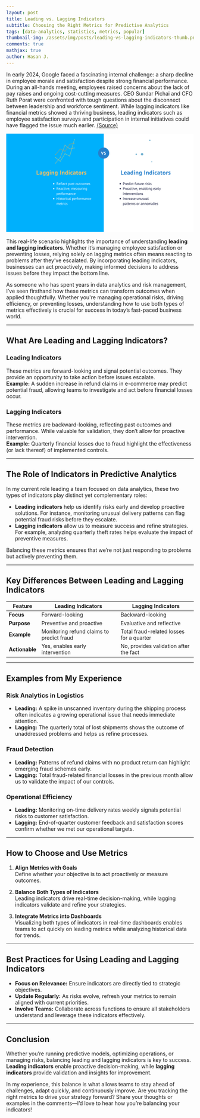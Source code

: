 ```yaml
---
layout: post
title: Leading vs. Lagging Indicators
subtitle: Choosing the Right Metrics for Predictive Analytics
tags: [data-analytics, statistics, metrics, popular]
thumbnail-img: /assets/img/posts/leading-vs-lagging-indicators-thumb.png
comments: true
mathjax: true
author: Hasan J.
---
```

In early 2024, Google faced a fascinating internal challenge: a sharp decline in employee morale and satisfaction despite strong financial performance. During an all-hands meeting, employees raised concerns about the lack of pay raises and ongoing cost-cutting measures. CEO Sundar Pichai and CFO Ruth Porat were confronted with tough questions about the disconnect between leadership and workforce sentiment. While lagging indicators like financial metrics showed a thriving business, leading indicators such as employee satisfaction surveys and participation in internal initiatives could have flagged the issue much earlier. [(Source)](https://nypost.com/2024/05/09/business/google-workers-complain-of-decline-in-morale-lack-of-pay-raise/?utm_source=hasanjaffal.com)

![Leading vs. Lagging Indicators.](/assets/img/posts/leading-vs-lagging-indicators.png)


This real-life scenario highlights the importance of understanding **leading and lagging indicators**. Whether it’s managing employee satisfaction or preventing losses, relying solely on lagging metrics often means reacting to problems after they’ve escalated. By incorporating leading indicators, businesses can act proactively, making informed decisions to address issues before they impact the bottom line.

As someone who has spent years in data analytics and risk management, I’ve seen firsthand how these metrics can transform outcomes when applied thoughtfully. Whether you're managing operational risks, driving efficiency, or preventing losses, understanding how to use both types of metrics effectively is crucial for success in today’s fast-paced business world.

---

## **What Are Leading and Lagging Indicators?**

### **Leading Indicators**
These metrics are forward-looking and signal potential outcomes. They provide an opportunity to take action before issues escalate.  
**Example:** A sudden increase in refund claims in e-commerce may predict potential fraud, allowing teams to investigate and act before financial losses occur.

### **Lagging Indicators**
These metrics are backward-looking, reflecting past outcomes and performance. While valuable for validation, they don’t allow for proactive intervention.  
**Example:** Quarterly financial losses due to fraud highlight the effectiveness (or lack thereof) of implemented controls.

---

## **The Role of Indicators in Predictive Analytics**

In my current role leading a team focused on data analytics, these two types of indicators play distinct yet complementary roles:

- **Leading indicators** help us identify risks early and develop proactive solutions. For instance, monitoring unusual delivery patterns can flag potential fraud risks before they escalate.
- **Lagging indicators** allow us to measure success and refine strategies. For example, analyzing quarterly theft rates helps evaluate the impact of preventive measures.

Balancing these metrics ensures that we’re not just responding to problems but actively preventing them.

---

## **Key Differences Between Leading and Lagging Indicators**

| **Feature**            | **Leading Indicators**                     | **Lagging Indicators**                    |
|-------------------------|--------------------------------------------|-------------------------------------------|
| **Focus**              | Forward-looking                           | Backward-looking                          |
| **Purpose**            | Preventive and proactive                   | Evaluative and reflective                 |
| **Example**            | Monitoring refund claims to predict fraud  | Total fraud-related losses for a quarter  |
| **Actionable**         | Yes, enables early intervention            | No, provides validation after the fact    |

---

## **Examples from My Experience**

### **Risk Analytics in Logistics**
- **Leading:** A spike in unscanned inventory during the shipping process often indicates a growing operational issue that needs immediate attention.  
- **Lagging:** The quarterly total of lost shipments shows the outcome of unaddressed problems and helps us refine processes.

### **Fraud Detection**
- **Leading:** Patterns of refund claims with no product return can highlight emerging fraud schemes early.  
- **Lagging:** Total fraud-related financial losses in the previous month allow us to validate the impact of our controls.

### **Operational Efficiency**
- **Leading:** Monitoring on-time delivery rates weekly signals potential risks to customer satisfaction.  
- **Lagging:** End-of-quarter customer feedback and satisfaction scores confirm whether we met our operational targets.

---

## **How to Choose and Use Metrics**

1. **Align Metrics with Goals**  
   Define whether your objective is to act proactively or measure outcomes.

2. **Balance Both Types of Indicators**  
   Leading indicators drive real-time decision-making, while lagging indicators validate and refine your strategies.

3. **Integrate Metrics into Dashboards**  
   Visualizing both types of indicators in real-time dashboards enables teams to act quickly on leading metrics while analyzing historical data for trends.

---

## **Best Practices for Using Leading and Lagging Indicators**

- **Focus on Relevance:** Ensure indicators are directly tied to strategic objectives.  
- **Update Regularly:** As risks evolve, refresh your metrics to remain aligned with current priorities.  
- **Involve Teams:** Collaborate across functions to ensure all stakeholders understand and leverage these indicators effectively.

---

## **Conclusion**

Whether you’re running predictive models, optimizing operations, or managing risks, balancing leading and lagging indicators is key to success. **Leading indicators** enable proactive decision-making, while **lagging indicators** provide validation and insights for improvement.

In my experience, this balance is what allows teams to stay ahead of challenges, adapt quickly, and continuously improve. Are you tracking the right metrics to drive your strategy forward? Share your thoughts or examples in the comments—I’d love to hear how you’re balancing your indicators!

